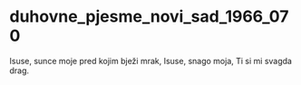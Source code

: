 # duhovne_pjesme_novi_sad_1966_070
Isuse, sunce moje pred kojim bježi mrak, Isuse, snago moja, Ti si mi svagda drag.